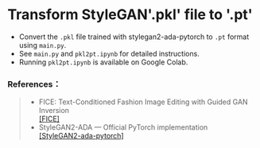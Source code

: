 # Transform StyleGAN'.pkl' file to '.pt'

* Convert the `.pkl` file trained with stylegan2-ada-pytorch to `.pt` format using `main.py`.  
* See `main.py` and `pkl2pt.ipynb` for detailed instructions.
* Running `pkl2pt.ipynb` is available on Google Colab.

### References： 
> * FICE: Text-Conditioned Fashion Image Editing with Guided GAN Inversion  
>[[FICE]](https://github.com/MartinPernus/FICE)  
> * StyleGAN2-ADA — Official PyTorch implementation  
>[[StyleGAN2-ada-pytorch]](https://github.com/NVlabs/stylegan2-ada-pytorch)
